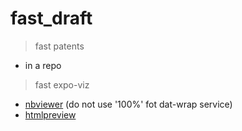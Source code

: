 # fast_draft

> fast patents
* in a repo

> fast expo-viz
* [nbviewer](https://nbviewer.jupyter.org/github/Witold1/fast_draft/blob/master/%D1%8D%D0%BA%D1%81%D0%BF%D0%B0_%D0%BA%D0%B0%D1%80%D1%82%D0%B0.ipynb) (do not use '100%' fot dat-wrap service)
* [htmlpreview](https://htmlpreview.github.io/?https://github.com/Witold1/fast_draft/blob/master/%D1%8D%D0%BA%D1%81%D0%BF%D0%B0_%D0%BA%D0%B0%D1%80%D1%82%D0%B0%20(3).html)
